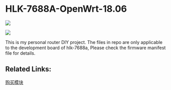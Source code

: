 # HLK-7688A-OpenWrt-18.06

![](https://i.imgur.com/2jaWnf2.jpg)

![](https://i.imgur.com/JlreHBt.jpg)

This is my personal router DIY project. The files in repo are only applicable to the development board of hlk-7688a, Please check the firmware manifest file for details.

## Related Links: ##

[购买模块](https://item.taobao.com/item.htm?id=538069690902)
